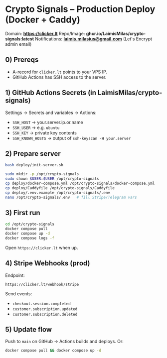 # Crypto Signals – Production Deploy (Docker + Caddy)

Domain: **https://clicker.lt**
Repo/Image: **ghcr.io/LaimisMilas/crypto-signals:latest**
Notifications: **laimis.milasius@gmail.com** (Let's Encrypt admin email)

## 0) Prereqs
- A-record for `clicker.lt` points to your VPS IP.
- GitHub Actions has SSH access to the server.

## 1) GitHub Actions Secrets (in LaimisMilas/crypto-signals)
Settings → Secrets and variables → Actions:
- `SSH_HOST`   → your.server.ip.or.name
- `SSH_USER`   → e.g. `ubuntu`
- `SSH_KEY`    → private key contents
- `SSH_KNOWN_HOSTS` → output of `ssh-keyscan -H your.server`

## 2) Prepare server
```bash
bash deploy/init-server.sh

sudo mkdir -p /opt/crypto-signals
sudo chown $USER:$USER /opt/crypto-signals
cp deploy/docker-compose.yml /opt/crypto-signals/docker-compose.yml
cp deploy/Caddyfile /opt/crypto-signals/Caddyfile
cp deploy/.env.example /opt/crypto-signals/.env
nano /opt/crypto-signals/.env   # fill Stripe/Telegram vars
```

## 3) First run
```bash
cd /opt/crypto-signals
docker compose pull
docker compose up -d
docker compose logs -f
```

Open `https://clicker.lt` when up.

## 4) Stripe Webhooks (prod)
Endpoint:
```
https://clicker.lt/webhook/stripe
```
Send events:
- `checkout.session.completed`
- `customer.subscription.updated`
- `customer.subscription.deleted`

## 5) Update flow
Push to `main` on GitHub → Actions builds and deploys. Or:
```bash
docker compose pull && docker compose up -d
```
